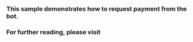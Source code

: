 ### This sample demonstrates how to request payment from the bot.

### For further reading, please visit 


